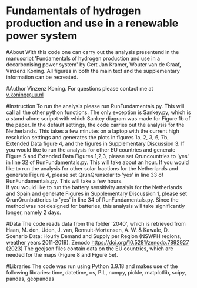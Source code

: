 # Fundamentals of hydrogen production and use in a renewable power system
#About
With this code one can carry out the analysis presentend in the manuscript 'Fundamentals of hydrogen production and use in a decarbonising power system' by Gert Jan Kramer, Wouter van de Graaf, Vinzenz Koning. 
All figures in both the main text and the supplementary information can be recreated.

#Author
Vinzenz Koning. For questions please contact me at v.koning@uu.nl

#Instruction
To run the analysis please run RunFundamentals.py. This will call all the other python functions. The only exception is Sankey.py, which is a stand-alone scripot with which Sankey diagram was made for Figure 1b of the paper.
In the default settings, the code carries out the analysis for the Netherlands. This takes a few minutes on a laptop with the current high resolution settings and generates the plots in figures 1a, 2, 3, 6, 7b, Extended Data figure 4, and the figures in Supplementary Discussion 3.
If you would like to run the analysis for other EU countries and generate Figure 5 and Extended Data Figures 1,2,3, please set Qruncountries to 'yes' in line 32 of RunFundamentals.py. This will take about an hour.
If you would like to run the analysis for other solar fractions for the Netherlands and generate Figure 4, please set QrunQrunsolar to 'yes' in line 33 of RunFundamentals.py. This will take a few hours.  
If you would like to run the battery sensitivity analyis for the Netherlands and Spain and generate Figures in Supplementary Discussion 1, 
please set QrunQrunbatteries to 'yes' in line 34 of RunFundamentals.py. Since the method was not designed for batteries, this analysis will take significantly longer, namely 2 days.  

#Data
The code reads data from the folder '2040', which is retrieved from 
Haan, M. den, Uden, J. van, Rennuit-Mortensen, A. W. & Kawale, D. Scenario Data: Hourly Demand and Supply per Region (NSWPH regions, weather years 2011-2019). Zenodo https://doi.org/10.5281/zenodo.7892927 (2023)
The geojson files contain data on the EU countries, which are needed for the maps (Figure 8 and Figure 5e). 

#Libraries
The code was run using Python 3.9.18 and makes use of the following libraries: 
time, datetime, os, PIL, numpy, pickle, matplotlib, scipy, pandas, geopandas
